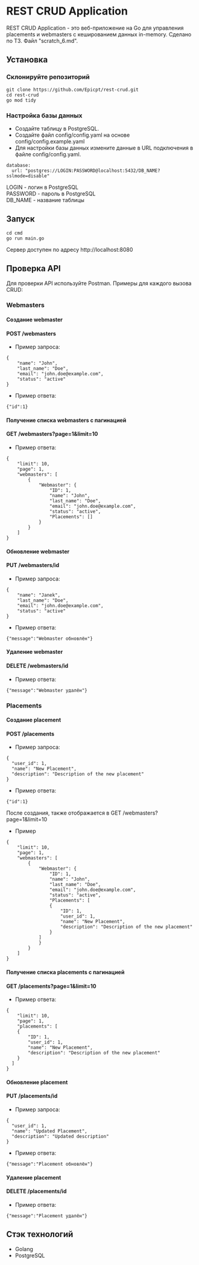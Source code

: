 # REST CRUD Application

REST CRUD Application - это веб-приложение на Go для управления placements и webmasters c кешированием данных in-memory.
Сделано по ТЗ. Файл "scratch_6.md".

## Установка

### Склонируйте репозиторий
```
git clone https://github.com/Epicpt/rest-crud.git
cd rest-crud
go mod tidy
```
### Настройка базы данных
* Создайте таблицу в PostgreSQL.
* Создайте файл config/config.yaml на основе config/config.example.yaml
* Для настройки базы данных измените данные в URL подключения в файле config/config.yaml.
```
database:
  url: "postgres://LOGIN:PASSWORD@localhost:5432/DB_NAME?sslmode=disable"
```

 LOGIN - логин в PostgreSQL  
 PASSWORD - пароль в PostgreSQL  
 DB_NAME - название таблицы  

## Запуск
```
cd cmd
go run main.go
```

Сервер доступен по адресу http://localhost:8080

## Проверка API
Для проверки API используйте Postman. Примеры для каждого вызова CRUD:
### Webmasters
#### Создание webmaster
#### POST /webmasters
* Пример запроса:
```
{
    "name": "John",
    "last_name": "Doe",
    "email": "john.doe@example.com",
    "status": "active"
}
```
* Пример ответа:
```
{"id":1}
```
#### Получение списка webmasters с пагинацией
#### GET  /webmasters?page=1&limit=10
* Пример ответа:
```
{
    "limit": 10,
    "page": 1,
    "webmasters": [
        {
            "Webmaster": {
                "ID": 1,
                "name": "John",
                "last_name": "Doe",
                "email": "john.doe@example.com",
                "status": "active",
                "Placements": []
            }
        }
    ]
}
```
#### Обновление webmaster
#### PUT /webmasters/id
* Пример запроса:
```
{
    "name": "Janek",
    "last_name": "Doe",
    "email": "john.doe@example.com",
    "status": "active"
}
```
* Пример ответа:
```
{"message":"Webmaster обновлён"}
```
#### Удаление webmaster
#### DELETE /webmasters/id
* Пример ответа:
```
{"message":"Webmaster удалён"}
```
### Placements
#### Создание placement
#### POST /placements
* Пример запроса:
```
{
  "user_id": 1,
  "name": "New Placement",
  "description": "Description of the new placement"
}
```
* Пример ответа:
```
{"id":1}
```
После создания, также отображается в GET /webmasters?page=1&limit=10
* Пример
```
{
    "limit": 10,
    "page": 1,
    "webmasters": [
        {
            "Webmaster": {
                "ID": 1,
                "name": "John",
                "last_name": "Doe",
                "email": "john.doe@example.com",
                "status": "active",
                "Placements": [
                {
                    "ID": 1,
                    "user_id": 1,
                    "name": "New Placement",
                    "description": "Description of the new placement"
                }
            ]
            }
        }
    ]
}
```
#### Получение списка placements с пагинацией
#### GET  /placements?page=1&limit=10
* Пример ответа:
```
{
    "limit": 10,
    "page": 1,
    "placements": [
    {
        "ID": 1,
        "user_id": 1,
        "name": "New Placement",
        "description": "Description of the new placement"
    }
  ]
}
```
#### Обновление placement
#### PUT /placements/id
* Пример запроса:
```
{
  "user_id": 1,
  "name": "Updated Placement",
  "description": "Updated description"
}
```
* Пример ответа:
```
{"message":"Placement обновлён"}
```
#### Удаление placement
#### DELETE /placements/id
* Пример ответа:
```
{"message":"Placement удалён"}
```

## Стэк технологий
* Golang
* PostgreSQL

